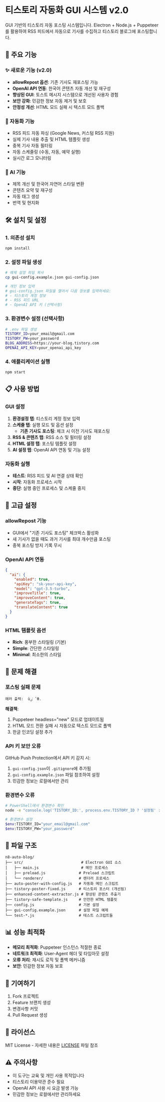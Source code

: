 # 티스토리 자동화 GUI 시스템 v2.0

GUI 기반의 티스토리 자동 포스팅 시스템입니다. Electron + Node.js + Puppeteer를 활용하여 RSS 피드에서 자동으로 기사를 수집하고 티스토리 블로그에 포스팅합니다.

## 🚀 주요 기능

### ✨ 새로운 기능 (v2.0)
- **allowRepost 옵션**: 기존 기사도 재포스팅 가능
- **OpenAI API 연동**: 한국어 콘텐츠 자동 개선 및 재구성
- **향상된 GUI**: 토스트 메시지 시스템으로 개선된 사용자 경험
- **보안 강화**: 민감한 정보 자동 제거 및 보호
- **안정성 개선**: HTML 모드 실패 시 텍스트 모드 폴백

### 📰 자동화 기능
- RSS 피드 자동 파싱 (Google News, 커스텀 RSS 지원)
- 실제 기사 내용 추출 및 HTML 템플릿 생성
- 중복 기사 자동 필터링
- 자동 스케줄링 (수동, 자동, 예약 실행)
- 실시간 로그 모니터링

### 🤖 AI 기능
- 제목 개선 및 한국어 자연어 스타일 변환
- 콘텐츠 요약 및 재구성
- 자동 태그 생성
- 번역 및 현지화

## 🛠️ 설치 및 설정

### 1. 의존성 설치
```bash
npm install
```

### 2. 설정 파일 생성
```bash
# 예제 설정 파일 복사
cp gui-config.example.json gui-config.json

# 개인 정보 입력
# gui-config.json 파일을 열어서 다음 정보를 입력하세요:
# - 티스토리 계정 정보
# - RSS 피드 URL
# - OpenAI API 키 (선택사항)
```

### 3. 환경변수 설정 (선택사항)
```bash
# .env 파일 생성
TISTORY_ID=your_email@gmail.com
TISTORY_PW=your_password  
BLOG_ADDRESS=https://your-blog.tistory.com
OPENAI_API_KEY=your_openai_api_key
```

### 4. 애플리케이션 실행
```bash
npm start
```

## 📋 사용 방법

### GUI 설정
1. **환경설정 탭**: 티스토리 계정 정보 입력
2. **스케줄 탭**: 실행 모드 및 옵션 설정
   - **기존 기사도 포스팅**: 체크 시 이전 기사도 재포스팅
3. **RSS & 콘텐츠 탭**: RSS 소스 및 필터링 설정
4. **HTML 설정 탭**: 포스팅 템플릿 설정
5. **AI 설정 탭**: OpenAI API 연동 및 기능 설정

### 자동화 실행
- **테스트**: RSS 피드 및 AI 연결 상태 확인
- **시작**: 자동화 프로세스 시작
- **중단**: 실행 중인 프로세스 및 스케줄 중지

## 🔧 고급 설정

### allowRepost 기능
- GUI에서 "기존 기사도 포스팅" 체크박스 활성화
- 새 기사가 없을 때도 과거 기사를 최대 개수만큼 포스팅
- 중복 포스팅 방지 기록 무시

### OpenAI API 연동
```json
{
  "ai": {
    "enabled": true,
    "apiKey": "sk-your-api-key",
    "model": "gpt-3.5-turbo",
    "improveTitle": true,
    "improveContent": true,
    "generateTags": true,
    "translateContent": true
  }
}
```

### HTML 템플릿 옵션
- **Rich**: 풍부한 스타일링 (기본)
- **Simple**: 간단한 스타일링  
- **Minimal**: 최소한의 스타일

## 🚨 문제 해결

### 포스팅 실패 문제
```
에러 출력:  ùٸ ʽϴ.
```
**해결책**: 
1. Puppeteer headless="new" 모드로 업데이트됨
2. HTML 모드 전환 실패 시 자동으로 텍스트 모드로 폴백
3. 한글 인코딩 설정 추가

### API 키 보안 오류
GitHub Push Protection에서 API 키 감지 시:
1. `gui-config.json`이 `.gitignore`에 추가됨
2. `gui-config.example.json` 파일 참조하여 설정
3. 민감한 정보는 로컬에서만 관리

### 환경변수 오류
```bash
# PowerShell에서 환경변수 확인
node -e "console.log('TISTORY_ID:', process.env.TISTORY_ID ? '설정됨' : '미설정')"

# 환경변수 설정
$env:TISTORY_ID="your_email@gmail.com"
$env:TISTORY_PW="your_password"
```

## 📁 파일 구조

```
n8-auto-blog/
├── src/                          # Electron GUI 소스
│   ├── main.js                   # 메인 프로세스
│   ├── preload.js               # Preload 스크립트
│   └── renderer/                # 렌더러 프로세스
├── auto-poster-with-config.js   # 자동화 메인 스크립트
├── tistory-poster-fixed.js      # 티스토리 포스터 (개선됨)
├── enhanced-content-extractor.js # 향상된 콘텐츠 추출기
├── tistory-safe-template.js     # 안전한 HTML 템플릿
├── config.js                    # 기본 설정
├── gui-config.example.json      # 설정 파일 예제
└── test-*.js                    # 테스트 스크립트들
```

## 📊 성능 최적화

- **메모리 최적화**: Puppeteer 인스턴스 적절한 종료
- **네트워크 최적화**: User-Agent 헤더 및 타임아웃 설정
- **오류 처리**: 재시도 로직 및 폴백 메커니즘
- **보안**: 민감한 정보 자동 보호

## 🤝 기여하기

1. Fork 프로젝트
2. Feature 브랜치 생성
3. 변경사항 커밋
4. Pull Request 생성

## 📝 라이선스

MIT License - 자세한 내용은 [LICENSE](LICENSE) 파일 참조

## ⚠️ 주의사항

- 이 도구는 교육 및 개인 사용 목적입니다
- 티스토리 이용약관 준수 필요
- OpenAI API 사용 시 요금 발생 가능
- 민감한 정보는 로컬에서만 관리하세요
